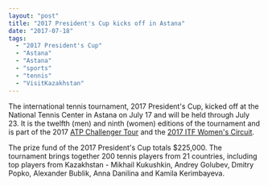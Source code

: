 ```yaml
---
layout: "post"
title: "2017 President's Cup kicks off in Astana"
date: "2017-07-18"
tags: 
  - "2017 President's Cup"
  - "Astana"
  - "Astana"
  - "sports"
  - "tennis"
  - "VisitKazakhstan"
---
```


The international tennis tournament, 2017 President's Cup, kicked off at the National Tennis Center in Astana on July 17 and will be held through July 23. <span class="s1">It is the twelfth (men) and ninth (women) editions of the tournament and is part of the <span class="s2">2017 [ATP Challenger Tour](http://www.atpworldtour.com/en/atp-challenger-tour)</span> and the [<span class="s3">2017 ITF Women's Circuit</span>](http://www.itftennis.com/procircuit/tournaments/women%27s-calendar.aspx).</span>

The prize fund of the 2017 President's Cup totals $225,000. The tournament brings together 200 tennis players from 21 countries, including top players from Kazakhstan - Mikhail Kukushkin, Andrey Golubev, Dmitry Popko, Alexander Bublik, Anna Danilina and Kamila Kerimbayeva.

&nbsp;